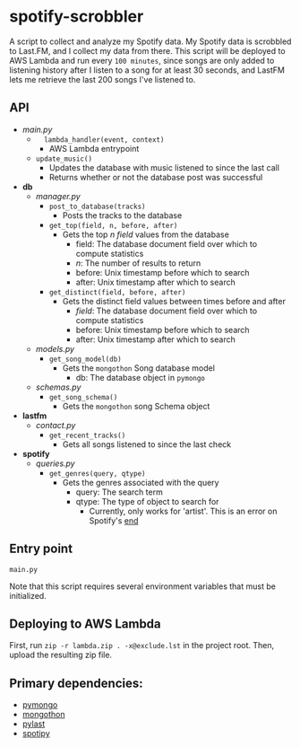 # spotify-scrobbler

A script to collect and analyze my Spotify data.  My Spotify data is scrobbled to Last.FM, and I collect my data from there.
This script will be deployed to AWS Lambda and run every `100 minutes`, since songs are only added to listening history after
I listen to a song for at least 30 seconds, and  LastFM lets me retrieve the last 200 songs I've listened to. 

## API

- _main.py_
  - `  lambda_handler(event, context)`
    - AWS Lambda entrypoint
  - `update_music()`
    - Updates the database with music listened to since the last call
    - Returns whether or not the database post was successful
- __db__
  - _manager.py_
    - `post_to_database(tracks)`
      - Posts the tracks to the database
    - `get_top(field, n, before, after)`
      - Gets the top _n field_ values from the database
        - field: The database document field over which to compute statistics
        - _n_: The number of results to return
        - before: Unix timestamp before which to search
        - after: Unix timestamp after which to search
    - `get_distinct(field, before, after)`
      - Gets the distinct field values between times before and after
        - _field_: The database document field over which to compute statistics
        - before: Unix timestamp before which to search
        - after: Unix timestamp after which to search
  - _models.py_
    - `get_song_model(db)`
      - Gets the `mongothon` Song database model
        - db: The database object in `pymongo`
  - _schemas.py_
    - `get_song_schema()`
      - Gets the `mongothon` song Schema object
- __lastfm__
  - _contact.py_
    - `get_recent_tracks()`
      - Gets all songs listened to since the last check
- __spotify__
  - _queries.py_
    - `get_genres(query, qtype)`
      - Gets the genres associated with the query
        - query: The search term
        - qtype: The type of object to search for
          - Currently, only works for 'artist'.  This is an error on Spotify's [end](https://github.com/spotify/web-api/issues/157)
          
## Entry point
`main.py`

Note that this script requires several environment variables that must be initialized.

## Deploying to AWS Lambda

First, run `zip -r lambda.zip . -x@exclude.lst` in the project root.
Then, upload the resulting zip file.

## Primary dependencies:
- [pymongo](http://api.mongodb.com/python/current/api/pymongo/)
- [mongothon](https://github.com/gamechanger/mongothon)
- [pylast](https://github.com/pylast/pylast)
- [spotipy](spotipy.readthedocs.io)
